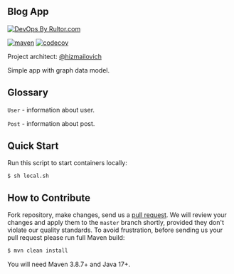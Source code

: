 ## Blog App

[![DevOps By Rultor.com](https://www.rultor.com/b/hizmailovich/blog-app)](https://www.rultor.com/p/hizmailovich/blog-app)
<br>

[![maven](https://github.com/hizmailovich/blog-app/actions/workflows/maven.yml/badge.svg)](https://github.com/hizmailovich/blog-app/actions/workflows/maven.yml)
[![codecov](https://codecov.io/gh/hizmailovich/blog-app/branch/master/graph/badge.svg?token=8NSGE6AGER)](https://codecov.io/gh/hizmailovich/blog-app)

Project architect: [@hizmailovich](https://github.com/hizmailovich)

Simple app with graph data model.

## Glossary
`User` - information about user.

`Post` - information about post.


## Quick Start
Run this script to start containers locally:
```shell
$ sh local.sh
```


## How to Contribute

Fork repository, make changes, send us a [pull request](https://www.yegor256.com/2014/04/15/github-guidelines.html).
We will review your changes and apply them to the `master` branch shortly,
provided they don't violate our quality standards. To avoid frustration,
before sending us your pull request please run full Maven build:

```bash
$ mvn clean install
```

You will need Maven 3.8.7+ and Java 17+.
